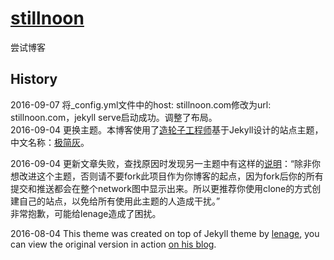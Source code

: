 # [stillnoon](https://stillnoon.com)
尝试博客

## History
2016-09-07  将_config.yml文件中的host: stillnoon.com修改为url: stillnoon.com，jekyll serve启动成功。调整了布局。  
2016-09-04  更换主题。本博客使用了[造轮子工程师](https://github.com/mytharcher)基于Jekyll设计的站点主题，中文名称：[极简灰](https://github.com/mytharcher/SimpleGray)。  
    
2016-09-04  更新文章失败，查找原因时发现另一主题中有这样的[说明](https://github.com/mytharcher/SimpleGray)：“除非你想改进这个主题，否则请不要fork此项目作为你博客的起点，因为fork后你的所有提交和推送都会在整个network图中显示出来。所以更推荐你使用clone的方式创建自己的站点，以免给所有使用此主题的人造成干扰。”  
非常抱歉，可能给lenage造成了困扰。  

2016-08-04  This theme was created on top of Jekyll theme by [lenage](https://github.com/lenage/blog.lenage.com), you can view the original version in action [on his blog](http://blog.lenage.com).  
